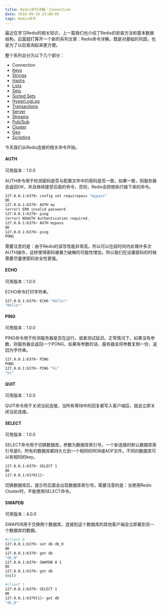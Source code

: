 ```yaml
---
title: Redis命令详解：Connection
date: 2018-09-19 23:00:05
tags: Redis命令
---
```


最近在学习Redis的相关知识，上一篇我们也介绍了Redis的安装方法和基本数据结构，后面就打算开一个新的系列文章：Redis命令详解。既是对基础的巩固，也是为了以后查询起来更方便。<!-- more -->



整个系列会分为以下几个部分：

- Connection
- [Keys](https://jackeyzhe.github.io/2018/09/22/Redis%E5%91%BD%E4%BB%A4%E8%AF%A6%E8%A7%A3%EF%BC%9AKeys/)
- [Strings](https://jackeyzhe.github.io/2018/10/07/Redis%E5%91%BD%E4%BB%A4%E8%AF%A6%E8%A7%A3%EF%BC%9AStrings/)
- [Hashs](https://jackeyzhe.github.io/2018/11/22/Redis%E5%91%BD%E4%BB%A4%E8%AF%A6%E8%A7%A3%EF%BC%9AHashs/)
- [Lists](https://jackeyzhe.github.io/2018/11/23/Redis%E5%91%BD%E4%BB%A4%E8%AF%A6%E8%A7%A3%EF%BC%9ALists/)
- [Sets](https://jackeyzhe.github.io/2018/12/19/Redis%E5%91%BD%E4%BB%A4%E8%AF%A6%E8%A7%A3%EF%BC%9ASets/)
- [Sorted Sets](https://jackeyzhe.github.io/2019/01/06/Redis%E5%91%BD%E4%BB%A4%E8%AF%A6%E8%A7%A3%EF%BC%9ASorted-Sets/)
- [HyperLogLog](https://jackeyzhe.github.io/2019/01/15/Redis%E5%91%BD%E4%BB%A4%E8%AF%A6%E8%A7%A3%EF%BC%9AHyperLogLog/)
- [Transactions](https://jackeyzhe.github.io/2019/03/04/Redis%E5%91%BD%E4%BB%A4%E8%AF%A6%E8%A7%A3%EF%BC%9ATransactions/)
- [Server](https://jackeyzhe.github.io/2019/07/01/Redis%E5%91%BD%E4%BB%A4%E8%AF%A6%E8%A7%A3%EF%BC%9AServer/)
- [Streams](https://jackeyzhe.github.io/2019/07/01/Redis%E5%91%BD%E4%BB%A4%E8%AF%A6%E8%A7%A3%EF%BC%9AStreams/)
- [Pub/Sub](https://jackeyzhe.github.io/2019/08/28/Redis%E5%91%BD%E4%BB%A4%E8%AF%A6%E8%A7%A3%EF%BC%9APub-Sub/)
- [Cluster](https://jackeyzhe.github.io/2019/08/28/Redis%E5%91%BD%E4%BB%A4%E8%AF%A6%E8%A7%A3%EF%BC%9ACluster/)
- [Geo](https://jackeyzhe.github.io/2019/09/06/Redis%E5%91%BD%E4%BB%A4%E8%AF%A6%E8%A7%A3%EF%BC%9AGeo/)
- [Scripting](https://jackeyzhe.github.io/2019/06/10/Redis-Lua%E8%84%9A%E6%9C%AC%E4%B8%AD%E5%AD%A6%E6%95%99%E7%A8%8B%EF%BC%88%E4%B8%8A%EF%BC%89/)



今天我们从Redis连接的相关命令开始。



#### AUTH

可用版本：1.0.0

AUTH命令用于检测密码是否与配置文件中的密码是否一致，如果一致，则服务器会返回OK，并且继续接受后面的命令，否则，Redis会拒绝执行接下来的命令。

``` bash
127.0.0.1:6379> config set requirepass "mypass"
OK
127.0.0.1:6379> AUTH my
(error) ERR invalid password
127.0.0.1:6379> ping
(error) NOAUTH Authentication required.
127.0.0.1:6379> AUTH mypass
OK
127.0.0.1:6379> ping
PONG
```

需要注意的是：由于Redis的读写性能非常高，所以可以在段时间内处理许多次AUTH操作，这样使得密码被暴力破解的可能性增加，所以我们在设置密码的时候需要尽量使密码安全性更强。



#### ECHO

可用版本：1.0.0

ECHO命令打印字符串。

``` bash
127.0.0.1:6379> ECHO "Hello!"
"Hello!"
```



#### PING

可用版本：1.0.0

PING命令用于检测服务器是否在运行，或者测试延迟。正常情况下，如果没有参数，则服务器会返回一个PONG，如果有参数的话，服务器会将参数复制一份，返回为字符串。

``` bash
127.0.0.1:6379> PING
PONG
127.0.0.1:6379> PING "hi"
"hi"
```



#### QUIT

可用版本：1.0.0

QUIT命令用于关闭当前连接，当所有等待中的回复都写入客户端后，就会立即关闭当前连接。



#### SELECT

可用版本：1.0.0

SELECT命令用于切换数据库，参数为数据库索引号。一个新连接的默认数据库索引号是0，所有的数据库都持久化到一个相同的RDB或AOF文件。不同的数据库可以有相同的key。

``` bash
127.0.0.1:6379> SELECT 1
OK
127.0.0.1:6379[1]>
```

切换数据库后，提示符后面会出现数据库索引号。需要注意的是：当使用Redis Cluster时，不能使用SELECT命令。



#### SWAPDB

可用版本：4.0.0

SWAPDB用于交换两个数据库，连接到这个数据库的其他客户端会立即看到另一个数据库的数据。

``` bash
#client 0
127.0.0.1:6379> set db db_0
OK
127.0.0.1:6379> get db
"db_0"
127.0.0.1:6379> SWAPDB 0 1
OK
127.0.0.1:6379> get db
(nil)

#client 1
127.0.0.1:6379> SELECT 1
OK
127.0.0.1:6379[1]> get db
"db_0"
```





